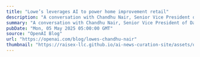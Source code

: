 ```yaml
---
title: "Lowe’s leverages AI to power home improvement retail"
description: "A conversation with Chandhu Nair, Senior Vice President of Data, AI, and Innovation."
summary: "A conversation with Chandhu Nair, Senior Vice President of Data, AI, and Innovation."
pubDate: "Mon, 05 May 2025 05:00:00 GMT"
source: "OpenAI Blog"
url: "https://openai.com/blog/lowes-chandhu-nair"
thumbnail: "https://raisex-llc.github.io/ai-news-curation-site/assets/openai_logo.png"
---
```


